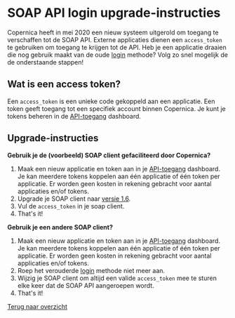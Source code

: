 # SOAP API login upgrade-instructies
Copernica heeft in mei 2020 een nieuw systeem uitgerold om toegang te 
verschaffen tot de SOAP API. Externe applicaties dienen een `access_token` te 
gebruiken om toegang te krijgen tot de API. Heb je een applicatie draaien
die nog gebruik maakt van de oude [login](https://www.copernica.com/nl/support/apireference/login) methode?
Volg zo snel mogelijk de de onderstaande stappen!

## Wat is een access token?
Een `access_token` is een unieke code gekoppeld aan een applicatie. Een 
token geeft toegang tot een specifiek account binnen Copernica. Je kunt 
je tokens beheren in de [API-toegang](https://www.copernica.com/nl/api) dashboard.

## Upgrade-instructies
**Gebruik je de (voorbeeld) SOAP client gefaciliteerd door Copernica?**
1. Maak een nieuw applicatie en token aan in je [API-toegang](https://www.copernica.com/nl/api) dashboard. Je kan meerdere tokens koppelen aan één applicatie of één token per applicatie. Er worden geen kosten in rekening gebracht voor aantal applicaties en/of tokens. 
2. Upgrade je SOAP client naar [versie 1.6](./soap-api-documentation#download-example).
3. Vul de `access_token` in je soap client.
4. That's it!

**Gebruik je een andere SOAP client?**
1. Maak een nieuw applicatie en token aan in je [API-toegang](https://www.copernica.com/nl/api) dashboard. Je kan meerdere tokens koppelen aan één applicatie of één token per applicatie. Er worden geen kosten in rekening gebracht voor aantal applicaties en/of tokens. 
2. Roep het verouderde [login](https://www.copernica.com/nl/support/apireference/login) methode niet meer aan.
3. Wijzig je SOAP client om altijd een valide `access_token` mee te sturen elke keer dat de SOAP API aangeroepen wordt. 
4. That's it!

[Terug naar overzicht](./soap-api-documentation)
